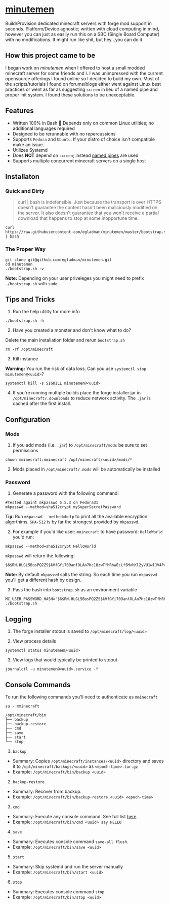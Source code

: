 # [minutemen](https://github.com/egladman/minutemen)

Build/Provision dedicated minecraft servers with forge mod support in seconds. Platform/Device agnostic; written with cloud computing in mind, however you can just as easily run this on a SBC (Single Board Computer) with no modifications. It might run like shit, but hey...you can do it.

## How this project came to be

I began work on *minutemen* when I offered to host a small modded minecraft server for some friends and I. I was unimpressed with the current opensource offerings I found online so I decided to build my own. Most of the scripts/tutorials I found on forums/blogs either went against Linux best practices or went as far as suggesting `screen` in lieu of a named pipe and proper init system. I found these solutions to be unexceptable.


## Features

- Written 100% in Bash :muscle: Depends only on common Linux utilities; no additional languages required
- Designed to be rerunnable with no repercussions
- Supports `Fedora` and `Ubuntu`. If your distro of choice isn't compatible make an issue.
- Utilizes Systemd
- Does **NOT** depend on `screen`; instead [named pipes](https://en.wikipedia.org/wiki/Named_pipe) are used
- Supports multiple concurrent minecraft servers on a single host


## Installaton

### Quick and Dirty

> curl | bash is indefensible. Just because the transport is over HTTPS doesn't guarantee the content hasn't been maliciously modified on the server. It also doesn't guarantee that you won't receive a partial download that happens to stop at some inopportune time. 

```
curl https://raw.githubusercontent.com/egladman/minutemen/master/bootstrap.sh | bash
```


### The Proper Way

```
git clone git@github.com:egladman/minutemen.git
cd minutemen
./bootstrap.sh -v
```

**Note:** Depending on your user priveleges you might need to prefix `./bootstrap.sh` with `sudo`. 


## Tips and Tricks

1. Run the help utility for more info
```
./bootstrap.sh -h
```

2. Have you created a monster and don't know what to do?

Delete the main installation folder and rerun `bootstrap.sh`
```
rm -rf /opt/minecraft
```

3. Kill instance

**Warning:** You run the risk of data loss. Can you use `systemctl stop minutemen@<uuid>`?

```
systemctl kill -s SIGKILL minutemen@<uuid>
```

4. If you're running multiple builds place the forge installer jar in `/opt/minecraft/.downloads` to reduce network activity. The `.jar` is cached after the first install.


## Configuration

### Mods

1. If you add mods (i.e. `.jar`) to `/opt/minecraft/mods` be sure to set permissions
```
chown mminecraft:mminecraft /opt/minecraft/<uuid>/mods/*
```

2. Mods placed in `/opt/minecraft/.mods` will be automatically be installed


### Password

1. Generate a password with the following command:
```
#Tested againt mkpasswd 5.5.3 on Fedora31
mkpasswd --method=sha512crypt mySuperSecretPassword
```

**Tip:** Run `mkpasswd --method=help` to print all the available encryption algorthims. `SHA-512` is by far the strongest provided by `mkpasswd`.


2. For example if you'd like user: `mminecraft` to have password: `HelloWorld` you'd run:
```
mkpasswd --method=sha512crypt HelloWorld
```

`mkpasswd` will return the following:
```
$6$RN.HLGL5BosPQ2ZS$kVfGYi709anfOLAn7Hc18zwTfhRhwEcLfSMvhKl2yVU1wIJV4P4sJTheebx8BMpzr0HWl/cIsp3GK8FO670v9.
```

**Note:** By default `mkpasswd` salts the string. So each time you run `mkpasswd` you'll get a different hash by design.


3. Pass the hash into `bootstrap.sh` as an environment variable
```
MC_USER_PASSWORD_HASH='$6$RN.HLGL5BosPQ2ZS$kVfGYi709anfOLAn7Hc18zwTfhRhwEcLfSMvhKl2yVU1wIJV4P4sJTheebx8BMpzr0HWl/cIsp3GK8FO670v9.' ./bootstrap.sh
```


## Logging

1. The forge installer stdout is saved to `/opt/minecraft/log/<uuid>`

2. View process details
```
systemctl status minutemen@<uuid>
```

3. View logs that would typically be printed to stdout
```
journalctl -u minutemen@<uuid>.service -f
```


## Console Commands

To run the following commands you'll need to authenticate as `mminecraft`
```
su - mminecraft
```

```
/opt/minecraft/bin
├── backup
├── backup-restore
├── cmd
├── save
├── start
└── stop
```

1. `backup`
  - Summary: Copies `/opt/minecraft/instances/<uuid>` directory and saves it to `/opt/minecraft/backups/<uuid>` as `<epoch-time>.tar.gz` 
  - Example: `/opt/minecraft/bin/backup <uuid>`

2. `backup-restore`
  - Summary: Recover from backup.
  - Example: `/opt/minecraft/bin/backup-restore <uuid> <epoch-time>`

3. `cmd`
  - Summary: Execute any console command. See full list [here](https://minecraft.gamepedia.com/Commands) 
  - Example: `/opt/minecraft/bin/cmd <uuid> say HELLO`

4. `save`
  - Summary: Executes console command `save-all flush`.
  - Example: `/opt/minecraft/bin/save <uuid>`
 
5. `start`
  - Summary: Skip systemd and run the server manually
  - Example: `/opt/minecraft/bin/start <uuid>`
  
6. `stop`
  - Summary: Executes console command `stop`
  - Example: `/opt/minecraft/bin/stop <uuid>`
